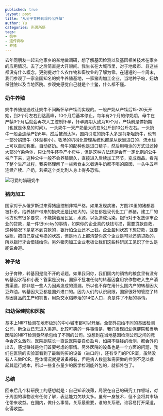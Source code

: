 ```yaml
---
published: true
layout: post
title: "从分子育种到现代化养殖"
author: Yu
categories: 所思所悟
tags:
- 奶牛
- 遗传育种
- 养猪
---
```


去年同朋友一起去他家乡的某地做调研，想了解基因检测以及基因相关技术在家乡的应用情况。去了之后简直是大开眼间。我生长在大城市里，对于地级市、县这些都没有什么概念，更别提对什么农作物和畜牧业的了解为零。在短短的一个周末，我们参观了一家全国知名的奶牛养殖基地，一家猪肉加工企业，当地种子站，妇幼保健院以及当地医院。参观完感觉自己就是个土鳖，什么都不懂。

### 奶牛养殖

奶牛养殖是通过让奶牛不间断怀孕产犊而实现的。一般产奶从产犊后15-20天开始，到2个月左右到达高峰，10个月后基本停止。每年有2个月的停奶期，母牛在产犊3个月后就会再次人工控制怀孕，怀孕周期大致为10个月，产犊前是停奶期（也就是休息的时间）。一头奶牛一天产奶量大约在5公斤到10公斤左右。一头奶牛一般会连续产奶5年，然后被淘汰掉。国内引进的奶牛大多是荷斯坦奶牛，也有一部分娟珊牛（体型稍小）。牧场的机械化管理系统也都是从欧洲进口的，流水线上可以自动称重，自动挤奶。母牛的配种也是进口精子，然后用电泳的方式过滤掉大部分Y染色体，只让母牛怀孕产小母牛，但是这种方法还是会有一定比例的公牛被产下来，这种公牛一般不会养殖很久，直接进入后续加工环节，变成商品。看完了整个生产过程，我突然理解了一些素食主义者连牛奶都不喝的原因，一头牛五年连续产犊、产奶，若把这个类比到人身上得多恐怖。

![可爱的娟珊奶牛](https://i.imgur.com/7gLRlEc.jpg "可爱的娟珊奶牛")

### 猪肉加工

国家对于从俄罗斯过来得猪瘟控制非常严格，如果发现病猪，方圆20里的猪都要被扑杀，给养猪户带来的损失还是比较大的。现在都是现代化工厂养猪，建工厂的地方也有很多要求，不能挨着居民区，水源，以免造成污染。银行对于发放评审企业的贷款，是一件很tricky的事情，如果你的企业真的缺钱亏损，需要贷款自救，这种情况下是拿不到贷款的，银行怕企业还不上钱。企业盈利状态下想贷款，就要做账，把自己变成亏损的状态，但是地方上都清楚你这个企业是可以还清贷款的，所以银行才会借钱给你。另外猪肉加工企业老板让我们这些科研民工见识了什么是能说会道。

### 种子站

分子育种，转基因是绕不开的话题，如果我问你，我们国内的销售的粮食里有没有转基因水稻和小麦？答案是没有。国家不批准任何的转基因食用农作物进入生产消费渠道，除非是一些人为因素造成的泄漏。所以也不存在用什么国内产的转基因大豆炸油，转基因大豆都是国外进口的。因为人们的认识局限，国家很好的管控了转基因食品的生产和销售，用杂交水稻养活的14亿人口，真是件了不起的事情。

### 妇幼保健院和医院

基本上NIPT检测在地市级别的中小城市都可以开展，全部外包给不同的基因检测公司，新企业已无进入渠道。比较可笑的一件事情是，我们发现妇幼保健院和当地医院的NIPT检测竟然承包给了不同的公司。没想到在当地基因检测公司之间的竞争会这么激烈。医院副院长一直说医院要自负盈亏，如果不赚钱的检测，都会外包出去，感觉赚钱是他们首要考虑的事情。另外医院的设备也是一个方面的问题，我们在医院的实验室看到了最新购买的设备（进口的），还有专门的PCR室，虽然没有人去做PCR。整体情况就是设备都有，但是病人数量和需要做的检测不足以撑起其运行成本，所以一些复杂量少的医学检测能外包的，就都外包了。

### 总结

回来后几个科研民工的感想就是：自己知识浅薄，局限在自己的研究工作领域，对于周围的事物没有任何了解，表达能力欠缺太多。虽有一身技术，但不会将其市场化带来收益。在国内，做什么事情，关系最重要，谁的关系硬，谁容易打开渠道，获得收益。
